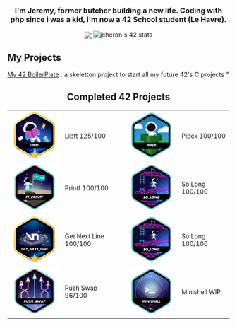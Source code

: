 ### <div align="center">I'm Jeremy, former butcher building a new life. Coding with php since i was a kid, i'm now a 42 School student (Le Havre).

</div>


<div align="center">
<img src="https://avatars.githubusercontent.com/u/129049665?v=4" align="center" height="" width="" />
<img src="https://badge.mediaplus.ma/colorfulwaves/jcheron?1337Badge=off&UM6P=off" alt="jcheron's 42 stats">
</div>


## My Projects

[My 42 BoilerPlate](https://github.com/JeremyCheron/42BoilerPlate) : a skeletton project to start all my future 42's C projects
"
<div align="center">
	<table>
	<thead>
		<tr>
			<h2>
				Completed 42 Projects
			</h2>
		</tr>
	</thead>
		<tr>
			<td>
				<img src="/assets/libftm.png">
			</td>
			<td>
				Libft 125/100
			</td>
			<td>
				<img src="/assets/pipexe.png">
			</td>
			<td>
				Pipex 100/100
			</td>
		</tr>
		<tr>
			<td>
				<img src="/assets/ft_printfe.png">
			</td>
			<td>
				Printf 100/100
			</td>
			<td>
				<img src="/assets/so_longe.png">
			</td>
			<td>
				So Long 100/100
			</td>
		</tr>
		<tr>
			<td>
				<img src="/assets/get_next_linem.png">
			</td>
			<td>
				Get Next Line 100/100
			</td>
			<td>
				<img src="/assets/so_longe.png">
			</td>
			<td>
				So Long 100/100
			</td>
		</tr>
		<tr>
			<td>
				<img src="/assets/push_swape.png">
			</td>
			<td>
				Push Swap 96/100
			</td>
			<td>
				<img src="/assets/minishelle.png">
			</td>
			<td>
				Minishell WIP
			</td>
		</tr>
</div>
